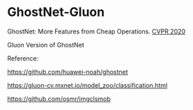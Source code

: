 # GhostNet-Gluon

GhostNet: More Features from Cheap Operations. [CVPR 2020](https://arxiv.org/abs/1911.11907)

Gluon Version of GhostNet

Reference:

https://github.com/huawei-noah/ghostnet

https://gluon-cv.mxnet.io/model_zoo/classification.html

https://github.com/osmr/imgclsmob

